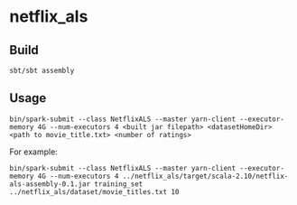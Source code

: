 # netflix_als

## Build

    sbt/sbt assembly

## Usage

    bin/spark-submit --class NetflixALS --master yarn-client --executor-memory 4G --num-executors 4 <built jar filepath> <datasetHomeDir> <path to movie_title.txt> <number of ratings>
 
For example:

    bin/spark-submit --class NetflixALS --master yarn-client --executor-memory 4G --num-executors 4 ../netflix_als/target/scala-2.10/netflix-als-assembly-0.1.jar training_set ../netflix_als/dataset/movie_titles.txt 10

